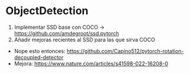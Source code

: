 # ObjectDetection
1. Implementar SSD base con COCO -> https://github.com/amdegroot/ssd.pytorch
2. Añadir mejoras recientes al SSD para las que sirva COCO
  - Nope esto entonces: https://github.com/Capino512/pytorch-rotation-decoupled-detector
  - Mejora: https://www.nature.com/articles/s41598-022-16208-0
